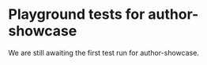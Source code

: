 # Playground tests for author-showcase
We are still awaiting the first test run for author-showcase.
